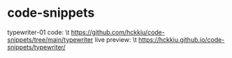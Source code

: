 # code-snippets

typewriter-01
code: \t https://github.com/hckkiu/code-snippets/tree/main/typewriter
live preview: \t https://hckkiu.github.io/code-snippets/typewriter/

